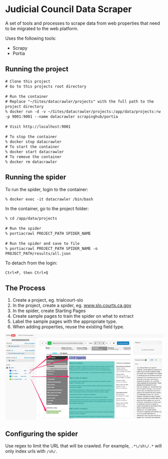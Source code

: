 # Judicial Council Data Scraper
A set of tools and processes to scrape data from web properties that need to be migrated to the web platform.

Uses the following tools:
* Scrapy
* Portia

## Running the project
```shell script
# Clone this project
# Go to this projects root directory

# Run the container
# Replace "~/Sites/datacrawler/projects" with the full path to the project directory
% docker run -d -v ~/Sites/datacrawler/projects:/app/data/projects:rw -p 9001:9001 --name datacrawler scrapinghub/portia

# Visit http://localhost:9001

# To stop the container
% docker stop datacrawler
# To start the container
% docker start datacrawler
# To remove the container
% docker rm datacrawler
```

## Running the spider
To run the spider, login to the container:
```shell script
% docker exec -it datacrawler /bin/bash
```
In the container, go to the project folder:
```shell script
% cd /app/data/projects

# Run the spider
% portiacrawl PROJECT_PATH SPIDER_NAME

# Run the spider and save to file
% portiacrawl PROJECT_PATH SPIDER_NAME -o PROJECT_PATH/results/all.json
```
To detach from the login:
```shell script
Ctrl+P, then Ctrl+Q
```

## The Process
1. Create a project, eg. trialcourt-slo
2. In the project, create a spider, eg. www.slo.courts.ca.gov
3. In the spider, create Starting Pages
4. Create sample pages to train the spider on what to extract
5. Label the sample pages with the appropriate type.
6. When adding properties, reuse the existing field type.

![Portia Screenshot](https://raw.githubusercontent.com/JudicialCouncilOfCalifornia/datacrawler/master/images/datacrawler-portia.png)

## Configuring the spider

Use regex to limit the URL that will be crawled. For example, ```.*\/sh\/.*``` will only index urls with `/sh/`.